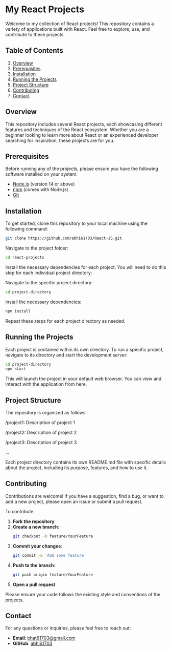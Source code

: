 # My React Projects

Welcome to my collection of React projects! This repository contains a variety of applications built with React. Feel free to explore, use, and contribute to these projects.

## Table of Contents

1. [Overview](#overview)
2. [Prerequisites](#prerequisites)
3. [Installation](#installation)
4. [Running the Projects](#running-the-projects)
5. [Project Structure](#project-structure)
6. [Contributing](#contributing)
7. [Contact](#contact)

## Overview

This repository includes several React projects, each showcasing different features and techniques of the React ecosystem. Whether you are a beginner looking to learn more about React or an experienced developer searching for inspiration, these projects are for you.

## Prerequisites

Before running any of the projects, please ensure you have the following software installed on your system:

- [Node.js](https://nodejs.org/en/download/) (version 14 or above)
- [npm](https://www.npmjs.com/get-npm) (comes with Node.js)
- [Git](https://git-scm.com/downloads)

## Installation

To get started, clone this repository to your local machine using the following command:

```bash
git clone https://github.com/abhi61703/React-JS.git
```
Navigate to the project folder:

```bash
cd react-projects
```
Install the necessary dependencies for each project. You will need to do this step for each individual project directory:

Navigate to the specific project directory:
```bash
cd project-directory
```
Install the necessary dependencies:
```bash
npm install
```
Repeat these steps for each project directory as needed.

## Running the Projects

Each project is contained within its own directory. To run a specific project, navigate to its directory and start the development server:

```bash
cd project-directory
npm start
```

This will launch the project in your default web browser. You can view and interact with the application from here.


## Project Structure
The repository is organized as follows:

/project1: Description of project 1

/project2: Description of project 2

/project3: Description of project 3

...

Each project directory contains its own README.md file with specific details about the project, including its purpose, features, and how to use it.


## Contributing

Contributions are welcome! If you have a suggestion, find a bug, or want to add a new project, please open an issue or submit a pull request.

To contribute:

1. **Fork the repository**
2. **Create a new branch**:
    ```bash
    git checkout -b feature/YourFeature
    ```
3. **Commit your changes**:
    ```bash
    git commit -m 'Add some feature'
    ```
4. **Push to the branch**:
    ```bash
    git push origin feature/YourFeature
    ```
5. **Open a pull request**

Please ensure your code follows the existing style and conventions of the projects.




## Contact

For any questions or inquiries, please feel free to reach out:

- **Email**: [bhat61703@gmail.com](mailto:bhat61703@gmail.com)
- **GitHub**: [abhi61703](https://github.com/abhi61703)



